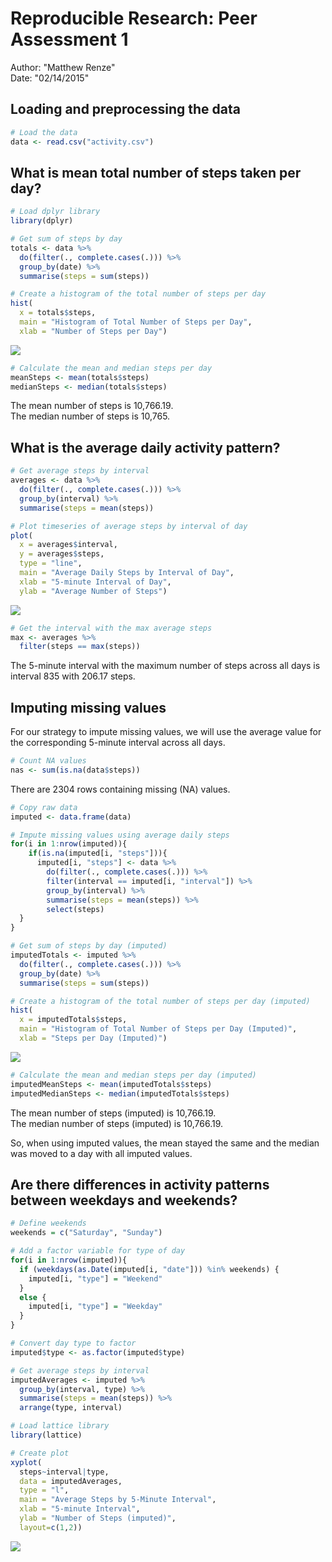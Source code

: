 # Reproducible Research: Peer Assessment 1
Author: "Matthew Renze"  
Date: "02/14/2015"

## Loading and preprocessing the data


```r
# Load the data
data <- read.csv("activity.csv")
```

## What is mean total number of steps taken per day?

```r
# Load dplyr library
library(dplyr)

# Get sum of steps by day
totals <- data %>%
  do(filter(., complete.cases(.))) %>%
  group_by(date) %>% 
  summarise(steps = sum(steps))

# Create a histogram of the total number of steps per day
hist(
  x = totals$steps,
  main = "Histogram of Total Number of Steps per Day",
  xlab = "Number of Steps per Day")
```

![](PA1_template_files/figure-html/totals-1.png) 

```r
# Calculate the mean and median steps per day
meanSteps <- mean(totals$steps)
medianSteps <- median(totals$steps)
```
The mean number of steps is 10,766.19.  
The median number of steps is 10,765.


## What is the average daily activity pattern?

```r
# Get average steps by interval
averages <- data %>% 
  do(filter(., complete.cases(.))) %>%
  group_by(interval) %>% 
  summarise(steps = mean(steps))

# Plot timeseries of average steps by interval of day
plot(
  x = averages$interval,
  y = averages$steps,
  type = "line",
  main = "Average Daily Steps by Interval of Day",
  xlab = "5-minute Interval of Day",
  ylab = "Average Number of Steps")
```

![](PA1_template_files/figure-html/averages-1.png) 

```r
# Get the interval with the max average steps
max <- averages %>% 
  filter(steps == max(steps))
```
The 5-minute interval with the maximum number of steps across all days is interval 835 with 206.17 steps.

## Imputing missing values
For our strategy to impute missing values, we will use the average value for the corresponding 5-minute interval across all days.

```r
# Count NA values
nas <- sum(is.na(data$steps))
```
There are 2304 rows containing missing (NA) values.


```r
# Copy raw data
imputed <- data.frame(data)

# Impute missing values using average daily steps
for(i in 1:nrow(imputed)){
    if(is.na(imputed[i, "steps"])){
      imputed[i, "steps"] <- data %>% 
        do(filter(., complete.cases(.))) %>%
        filter(interval == imputed[i, "interval"]) %>%
        group_by(interval) %>% 
        summarise(steps = mean(steps)) %>%
        select(steps)
  }
}

# Get sum of steps by day (imputed)
imputedTotals <- imputed %>%
  do(filter(., complete.cases(.))) %>%
  group_by(date) %>% 
  summarise(steps = sum(steps))

# Create a histogram of the total number of steps per day (imputed)
hist(
  x = imputedTotals$steps,
  main = "Histogram of Total Number of Steps per Day (Imputed)",
  xlab = "Steps per Day (Imputed)")
```

![](PA1_template_files/figure-html/impute-1.png) 

```r
# Calculate the mean and median steps per day (imputed)
imputedMeanSteps <- mean(imputedTotals$steps)
imputedMedianSteps <- median(imputedTotals$steps)
```
The mean number of steps (imputed) is 10,766.19.  
The median number of steps (imputed) is 10,766.19.  

So, when using imputed values, the mean stayed the same and the median was moved to a day with all imputed values.  

## Are there differences in activity patterns between weekdays and weekends?


```r
# Define weekends
weekends = c("Saturday", "Sunday")

# Add a factor variable for type of day
for(i in 1:nrow(imputed)){
  if (weekdays(as.Date(imputed[i, "date"])) %in% weekends) {
    imputed[i, "type"] = "Weekend"
  }
  else {
    imputed[i, "type"] = "Weekday"
  }
}

# Convert day type to factor
imputed$type <- as.factor(imputed$type)

# Get average steps by interval
imputedAverages <- imputed %>% 
  group_by(interval, type) %>% 
  summarise(steps = mean(steps)) %>%
  arrange(type, interval)

# Load lattice library
library(lattice)

# Create plot
xyplot(
  steps~interval|type,
  data = imputedAverages,
  type = "l",
  main = "Average Steps by 5-Minute Interval",
  xlab = "5-minute Interval",
  ylab = "Number of Steps (imputed)",
  layout=c(1,2))
```

![](PA1_template_files/figure-html/days-1.png) 
